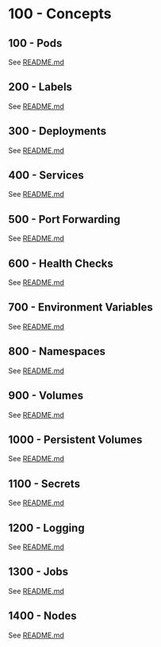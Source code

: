 # 100 - Concepts

## 100 - Pods

See [README.md](./100/README.md)

## 200 - Labels

See [README.md](./200/README.md)

## 300 - Deployments

See [README.md](./300/README.md)

## 400 - Services

See [README.md](./400/README.md)

## 500 - Port Forwarding

See [README.md](./500/README.md)

## 600 - Health Checks

See [README.md](./600/README.md)

## 700 - Environment Variables

See [README.md](./700/README.md)

## 800 - Namespaces

See [README.md](./800/README.md)

## 900 - Volumes

See [README.md](./900/README.md)

## 1000 - Persistent Volumes

See [README.md](./1000/README.md)

## 1100 - Secrets

See [README.md](./1100/README.md)

## 1200 - Logging

See [README.md](./1200/README.md)

## 1300 - Jobs

See [README.md](./1300/README.md)

## 1400 - Nodes

See [README.md](./1400/README.md)
